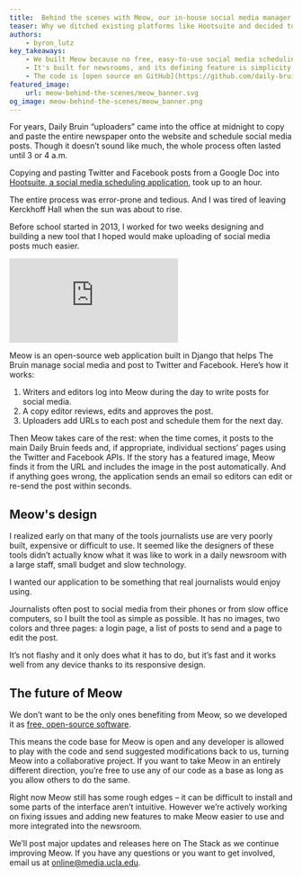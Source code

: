 ```yaml
---
title:  Behind the scenes with Meow, our in-house social media manager
teaser: Why we ditched existing platforms like Hootsuite and decided to roll our own solution.
authors:
    - byron_lutz
key_takeaways:
    - We built Meow because no free, easy-to-use social media scheduling services existed.
    - It's built for newsrooms, and its defining feature is simplicity.
    - The code is [open source on GitHub](https://github.com/daily-bruin/meow/). We'd love for you to use it and contribute.
featured_image:
    url: meow-behind-the-scenes/meow_banner.svg
og_image: meow-behind-the-scenes/meow_banner.png
---
```

For years, Daily Bruin “uploaders” came into the office at midnight to copy and paste the entire newspaper onto the website and schedule social media posts. Though it doesn’t sound like much, the whole process often lasted until 3 or 4 a.m.

Copying and pasting Twitter and Facebook posts from a Google Doc into [Hootsuite, a social media scheduling application](https://hootsuite.com/), took up to an hour.

The entire process was error-prone and tedious. And I was tired of leaving Kerckhoff Hall when the sun was about to rise.

Before school started in 2013, I worked for two weeks designing and building a new tool that I hoped would make uploading of social media posts much easier.

<div class="video-wrapper">
    <iframe src="https://www.youtube.com/embed/NnyOiVmGqrw" frameborder="0" allowfullscreen></iframe>
</div>

Meow is an open-source web application built in Django that helps The Bruin manage social media and post to Twitter and Facebook. Here’s how it works:

1. Writers and editors log into Meow during the day to write posts for social media.
2. A copy editor reviews, edits and approves the post.
3. Uploaders add URLs to each post and schedule them for the next day.

Then Meow takes care of the rest: when the time comes, it posts to the main Daily Bruin feeds and, if appropriate, individual sections’ pages using the Twitter and Facebook APIs. If the story has a featured image, Meow finds it from the URL and includes the image in the post automatically. And if anything goes wrong, the application sends an email so editors can edit or re-send the post within seconds.

## Meow's design

I realized early on that many of the tools journalists use are very poorly built, expensive or difficult to use. It seemed like the designers of these tools didn’t actually know what it was like to work in a daily newsroom with a large staff, small budget and slow technology.

I wanted our application to be something that real journalists would enjoy using.

Journalists often post to social media from their phones or from slow office computers, so I built the tool as simple as possible. It has no images, two colors and three pages: a login page, a list of posts to send and a page to edit the post.

It’s not flashy and it only does what it has to do, but it’s fast and it works well from any device thanks to its responsive design.

## The future of Meow

We don’t want to be the only ones benefiting from Meow, so we developed it as [free, open-source software](https://github.com/daily-bruin/meow/).

This means the code base for Meow is open and any developer is allowed to play with the code and send suggested modifications back to us, turning Meow into a collaborative project. If you want to take Meow in an entirely different direction, you’re free to use any of our code as a base as long as you allow others to do the same.

Right now Meow still has some rough edges – it can be difficult to install and some parts of the interface aren’t intuitive. However we’re actively working on fixing issues and adding new features to make Meow easier to use and more integrated into the newsroom.

We’ll post major updates and releases here on The Stack as we continue improving Meow. If you have any questions or you want to get involved, email us at [online@media.ucla.edu](mailto:online@media.ucla.edu).
